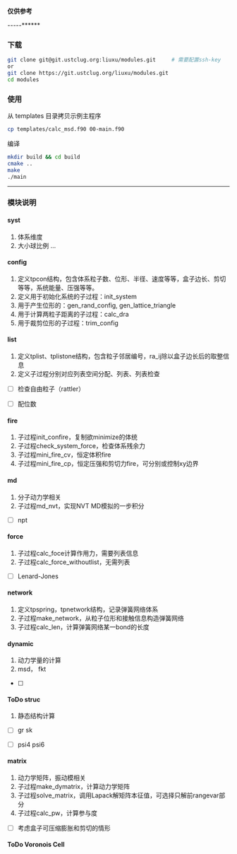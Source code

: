 **仅供参考**

-----******

### 下载
```bash
git clone git@git.ustclug.org:liuxu/modules.git     # 需要配置ssh-key
or
git clone https://git.ustclug.org/liuxu/modules.git
cd modules
```
### 使用
从 templates 目录拷贝示例主程序
```bash
cp templates/calc_msd.f90 00-main.f90
```
编译
```bash
mkdir build && cd build
cmake ..
make
./main
```

-----

### 模块说明
#### syst
1. 体系维度
2. 大小球比例
...


#### config
1. 定义tpcon结构，包含体系粒子数、位形、半径、速度等等，盒子边长、剪切等等，系统能量、压强等等。
2. 定义用于初始化系统的子过程：init_system
3. 用于产生位形的：gen_rand_config, gen_lattice_triangle 
4. 用于计算两粒子距离的子过程：calc_dra
5. 用于裁剪位形的子过程：trim_config


#### list
1. 定义tplist、tplistone结构，包含粒子邻居编号，ra_ij除以盒子边长后的取整信息
2. 定义子过程分别对应列表空间分配、列表、列表检查

* [ ] 检查自由粒子（rattler）
* [ ] 配位数


#### fire
1. 子过程init_confire，复制欲minimize的体统
2. 子过程check_system_force，检查体系残余力
3. 子过程mini_fire_cv，恒定体积fire
4. 子过程mini_fire_cp，恒定压强和剪切力fire，可分别或控制xy边界


#### md
1. 分子动力学相关
2. 子过程md_nvt，实现NVT MD模拟的一步积分

* [ ] npt


#### force
1. 子过程calc_foce计算作用力，需要列表信息
2. 子过程calc_force_withoutlist，无需列表

* [ ] Lenard-Jones


#### network
1. 定义tpspring，tpnetwork结构，记录弹簧网络体系
2. 子过程make_network，从粒子位形和接触信息构造弹簧网络
3. 子过程calc_len，计算弹簧网络某一bond的长度


#### dynamic
1. 动力学量的计算
2. msd， fkt

* [ ] 


#### ToDo struc
1. 静态结构计算

* [ ] gr sk
* [ ] psi4 psi6


#### matrix
1. 动力学矩阵，振动模相关
2. 子过程make_dymatrix，计算动力学矩阵
3. 子过程solve_matrix，调用Lapack解矩阵本征值，可选择只解前rangevar部分
4. 子过程calc_pw，计算参与度

* [ ] 考虑盒子可压缩膨胀和剪切的情形


#### ToDo Voronois Cell

